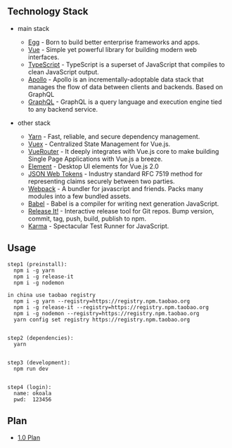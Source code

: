 ## Technology Stack

- main stack
  - [Egg](https://github.com/eggjs/egg) - Born to build better enterprise frameworks and apps.
  - [Vue](https://github.com/vuejs/vue) - Simple yet powerful library for building modern web interfaces.
  - [TypeScript](https://github.com/Microsoft/TypeScript) - TypeScript is a superset of JavaScript that compiles to clean JavaScript output.
  - [Apollo](https://github.com/apollostack/apollo) - Apollo is an incrementally-adoptable data stack that manages the flow of data between clients and backends. Based on GraphQL
  - [GraphQL](https://github.com/facebook/graphql) - GraphQL is a query language and execution engine tied to any backend service.

- other stack

  - [Yarn](https://github.com/yarnpkg/yarn) - Fast, reliable, and secure dependency management.
  - [Vuex](https://github.com/vuejs/vuex) - Centralized State Management for Vue.js.
  - [VueRouter](https://github.com/vuejs/vue-router) - It deeply integrates with Vue.js core to make building Single Page Applications with Vue.js a breeze.
  - [Element](https://github.com/ElemeFE/element) - Desktop UI elements for Vue.js 2.0
  - [JSON Web Tokens](https://jwt.io/) - Industry standard RFC 7519 method for representing claims securely between two parties.
  - [Webpack](https://github.com/webpack/webpack) - A bundler for javascript and friends. Packs many modules into a few bundled assets.
  - [Babel](https://github.com/babel/babel) - Babel is a compiler for writing next generation JavaScript.
  - [Release It!](https://github.com/webpro/release-it) - Interactive release tool for Git repos. Bump version, commit, tag, push, build, publish to npm.
  - [Karma](https://github.com/karma-runner/karma) - Spectacular Test Runner for JavaScript.

## Usage

```
step1 (preinstall):
  npm i -g yarn
  npm i -g release-it
  npm i -g nodemon

in china use taobao registry
  npm i -g yarn --registry=https://registry.npm.taobao.org
  npm i -g release-it --registry=https://registry.npm.taobao.org
  npm i -g nodemon --registry=https://registry.npm.taobao.org
  yarn config set registry https://registry.npm.taobao.org


step2 (dependencies):
  yarn


step3 (development):
  npm run dev


step4 (login):
  name: okoala
  pwd:  123456
```

## Plan

  - [1.0 Plan](https://github.com/okoala/egg-vue-typescript-apollo-graphql-startkit/projects/1)
